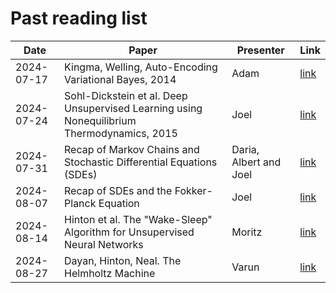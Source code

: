 # Past reading list

| Date    | Paper | Presenter | Link |
| -------- | ------- | ------- | ------- |
| 2024-07-17  | Kingma, Welling, Auto-Encoding Variational Bayes, 2014   | Adam | [link](https://arxiv.org/abs/1312.6114) |
| 2024-07-24 | Sohl-Dickstein et al. Deep Unsupervised Learning using Nonequilibrium Thermodynamics, 2015     | Joel | [link](https://arxiv.org/abs/1503.03585) |
| 2024-07-31 | Recap of Markov Chains and Stochastic Differential Equations (SDEs) | Daria, Albert and Joel | [link](https://doi.org/10.1007/978-3-030-72515-0) |
| 2024-08-07 | Recap of SDEs and the Fokker-Planck Equation | Joel | [link](https://doi.org/10.1007/978-3-030-72515-0) |
| 2024-08-14 | Hinton et al. The "Wake-Sleep" Algorithm for Unsupervised Neural Networks | Moritz | [link](https://www.science.org/doi/10.1126/science.7761831) |
| 2024-08-27 | Dayan, Hinton, Neal. The Helmholtz Machine | Varun | [link](https://www.gatsby.ucl.ac.uk/~dayan/papers/hm95.pdf) |
